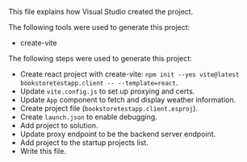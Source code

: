 This file explains how Visual Studio created the project.

The following tools were used to generate this project:
- create-vite

The following steps were used to generate this project:
- Create react project with create-vite: `npm init --yes vite@latest bookstoretestapp.client -- --template=react`.
- Update `vite.config.js` to set up proxying and certs.
- Update `App` component to fetch and display weather information.
- Create project file (`bookstoretestapp.client.esproj`).
- Create `launch.json` to enable debugging.
- Add project to solution.
- Update proxy endpoint to be the backend server endpoint.
- Add project to the startup projects list.
- Write this file.
